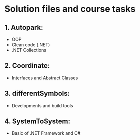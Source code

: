# Solution files and course tasks
## 1. Autopark:
- OOP
- Clean code (.NET)
- .NET Collections
## 2. Coordinate:
- Interfaces and Abstract Classes
## 3. differentSymbols:
- Developments and build tools
## 4. SystemToSystem:
- Basic of .NET Framework and C#